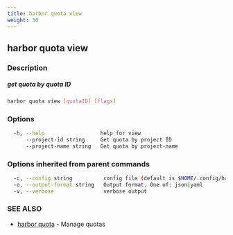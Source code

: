 ```yaml
---
title: harbor quota view
weight: 30
---
```

## harbor quota view

### Description

##### get quota by quota ID

```sh
harbor quota view [quotaID] [flags]
```

### Options

```sh
  -h, --help                  help for view
      --project-id string     Get quota by project ID
      --project-name string   Get quota by project-name
```

### Options inherited from parent commands

```sh
  -c, --config string          config file (default is $HOME/.config/harbor-cli/config.yaml)
  -o, --output-format string   Output format. One of: json|yaml
  -v, --verbose                verbose output
```

### SEE ALSO

* [harbor quota](harbor-quota.md)	 - Manage quotas


